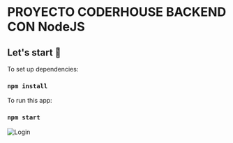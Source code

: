 # PROYECTO CODERHOUSE BACKEND CON NodeJS

## Let's start 🚀

To set up dependencies:
### `npm install`

To run this app:
### `npm start`

![Login]("./images/login.png")

